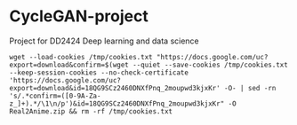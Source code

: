 # CycleGAN-project
Project for DD2424 Deep learning and data science
```
wget --load-cookies /tmp/cookies.txt "https://docs.google.com/uc?export=download&confirm=$(wget --quiet --save-cookies /tmp/cookies.txt --keep-session-cookies --no-check-certificate 'https://docs.google.com/uc?export=download&id=18QG9SCz2460DNXfPnq_2moupwd3kjxKr' -O- | sed -rn 's/.*confirm=([0-9A-Za-z_]+).*/\1\n/p')&id=18QG9SCz2460DNXfPnq_2moupwd3kjxKr" -O Real2Anime.zip && rm -rf /tmp/cookies.txt
```
